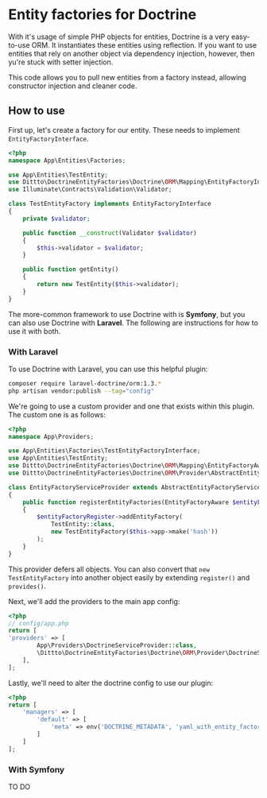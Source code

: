 # Entity factories for Doctrine

With it's usage of simple PHP objects for entities, Doctrine is a very easy-to-use ORM. It instantiates these entities using reflection. If you want to use entities that rely on another object via dependency injection, however, then yu're stuck with setter injection.
 
This code allows you to pull new entities from a factory instead, allowing constructor injection and cleaner code.

## How to use

First up, let's create a factory for our entity. These needs to implement `EntityFactoryInterface`.

```php
<?php
namespace App\Entities\Factories;

use App\Entities\TestEntity;
use Dittto\DoctrineEntityFactories\Doctrine\ORM\Mapping\EntityFactoryInterface;
use Illuminate\Contracts\Validation\Validator;

class TestEntityFactory implements EntityFactoryInterface
{
    private $validator;

    public function __construct(Validator $validator)
    {
        $this->validator = $validator;
    }

    public function getEntity()
    {
        return new TestEntity($this->validator);
    }
}
```

The more-common framework to use Doctrine with is **Symfony**, but you can also use Doctrine with **Laravel**. The following are instructions for how to use it with both.

### With Laravel

To use Doctrine with Laravel, you can use this helpful plugin:

```bash
composer require laravel-doctrine/orm:1.3.*
php artisan vendor:publish --tag="config"
```

We're going to use a custom provider and one that exists within this plugin. The custom one is as follows:

```php
<?php
namespace App\Providers;

use App\Entities\Factories\TestEntityFactoryInterface;
use App\Entities\TestEntity;
use Dittto\DoctrineEntityFactories\Doctrine\ORM\Mapping\EntityFactoryAware;
use Dittto\DoctrineEntityFactories\Doctrine\ORM\Provider\AbstractEntityFactoryServiceProvider;

class EntityFactoryServiceProvider extends AbstractEntityFactoryServiceProvider
{
    public function registerEntityFactories(EntityFactoryAware $entityFactoryRegister)
    {
        $entityFactoryRegister->addEntityFactory(
            TestEntity::class,
            new TestEntityFactory($this->app->make('hash'))
        );
    }
}
```

This provider defers all objects. You can also convert that `new TestEntityFactory` into another object easily by extending `register()` and `provides()`. 

Next, we'll add the providers to the main app config:

```php
<?php
// config/app.php
return [
'providers' => [
        App\Providers\DoctrineServiceProvider::class,
        \Dittto\DoctrineEntityFactories\Doctrine\ORM\Provider\DoctrineServiceProvider::class,
    ],
];
```

Lastly, we'll need to alter the doctrine config to use our plugin:

```php
<?php
return [
    'managers' => [
        'default' => [
            'meta' => env('DOCTRINE_METADATA', 'yaml_with_entity_factories'),
        ]
    ]
];
```

### With Symfony

TO DO